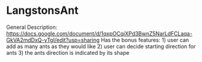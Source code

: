 # LangstonsAnt
General Description:  https://docs.google.com/document/d/1qxpOCqiXPd3BwnZ5NarLdFCLaqa-GkVA2mdDxQ-yTgI/edit?usp=sharing  Has the bonus features: 1) user can add as many ants as they would like 2) user can decide starting direction for ants 3) the ants direction is indicated by its shape
